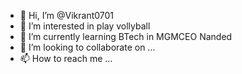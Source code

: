 - 👋 Hi, I’m @Vikrant0701
- 👀 I’m interested in play vollyball
- 🌱 I’m currently learning BTech in MGMCEO Nanded
- 💞️ I’m looking to collaborate on ...
- 📫 How to reach me ...

<!---
Vikrant0701/Vikrant0701 is a ✨ special ✨ repository because its `README.md` (this file) appears on your GitHub profile.
You can click the Preview link to take a look at your changes.
--->
